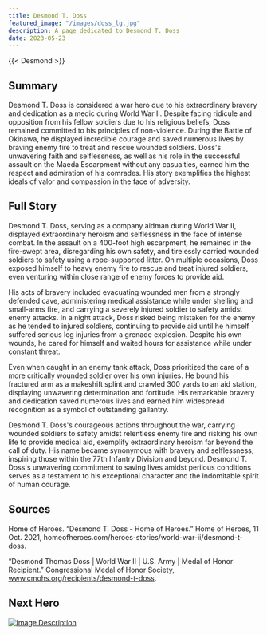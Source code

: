 ```yaml
---
title: Desmond T. Doss
featured_image: "/images/doss_lg.jpg"
description: A page dedicated to Desmond T. Doss
date: 2023-05-23
---
```

{{< Desmond >}}
## Summary
Desmond T. Doss is considered a war hero due to his extraordinary bravery and dedication as a medic during World War II. Despite facing ridicule and opposition from his fellow soldiers due to his religious beliefs, Doss remained committed to his principles of non-violence. During the Battle of Okinawa, he displayed incredible courage and saved numerous lives by braving enemy fire to treat and rescue wounded soldiers. Doss's unwavering faith and selflessness, as well as his role in the successful assault on the Maeda Escarpment without any casualties, earned him the respect and admiration of his comrades. His story exemplifies the highest ideals of valor and compassion in the face of adversity.
## Full Story
Desmond T. Doss, serving as a company aidman during World War II, displayed extraordinary heroism and selflessness in the face of intense combat. In the assault on a 400-foot high escarpment, he remained in the fire-swept area, disregarding his own safety, and tirelessly carried wounded soldiers to safety using a rope-supported litter. On multiple occasions, Doss exposed himself to heavy enemy fire to rescue and treat injured soldiers, even venturing within close range of enemy forces to provide aid.

His acts of bravery included evacuating wounded men from a strongly defended cave, administering medical assistance while under shelling and small-arms fire, and carrying a severely injured soldier to safety amidst enemy attacks. In a night attack, Doss risked being mistaken for the enemy as he tended to injured soldiers, continuing to provide aid until he himself suffered serious leg injuries from a grenade explosion. Despite his own wounds, he cared for himself and waited hours for assistance while under constant threat.

Even when caught in an enemy tank attack, Doss prioritized the care of a more critically wounded soldier over his own injuries. He bound his fractured arm as a makeshift splint and crawled 300 yards to an aid station, displaying unwavering determination and fortitude. His remarkable bravery and dedication saved numerous lives and earned him widespread recognition as a symbol of outstanding gallantry.

Desmond T. Doss's courageous actions throughout the war, carrying wounded soldiers to safety amidst relentless enemy fire and risking his own life to provide medical aid, exemplify extraordinary heroism far beyond the call of duty. His name became synonymous with bravery and selflessness, inspiring those within the 77th Infantry Division and beyond. Desmond T. Doss's unwavering commitment to saving lives amidst perilous conditions serves as a testament to his exceptional character and the indomitable spirit of human courage.

## Sources

Home of Heroes. “Desmond T. Doss - Home of Heroes.” Home of Heroes, 11 Oct. 2021, homeofheroes.com/heroes-stories/world-war-ii/desmond-t-doss. 

“Desmond Thomas Doss | World War II | U.S. Army | Medal of Honor Recipient.” Congressional Medal of Honor Society, www.cmohs.org/recipients/desmond-t-doss.

## Next Hero    
[![Image Description](/images/john-2.jpg)](/posts/john-basilone/)